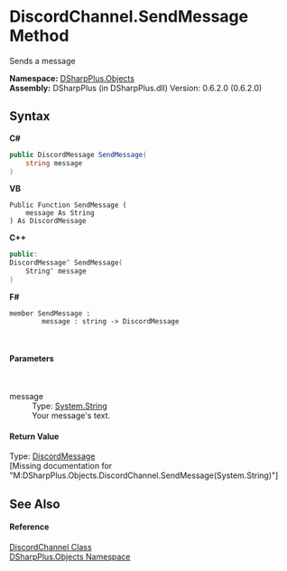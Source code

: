 # DiscordChannel.SendMessage Method 
 

Sends a message

**Namespace:**&nbsp;<a href="b70db947-75ff-488f-5245-350c6ca1e522">DSharpPlus.Objects</a><br />**Assembly:**&nbsp;DSharpPlus (in DSharpPlus.dll) Version: 0.6.2.0 (0.6.2.0)

## Syntax

**C#**<br />
``` C#
public DiscordMessage SendMessage(
	string message
)
```

**VB**<br />
``` VB
Public Function SendMessage ( 
	message As String
) As DiscordMessage
```

**C++**<br />
``` C++
public:
DiscordMessage^ SendMessage(
	String^ message
)
```

**F#**<br />
``` F#
member SendMessage : 
        message : string -> DiscordMessage 

```

<br />

#### Parameters
&nbsp;<dl><dt>message</dt><dd>Type: <a href="http://msdn2.microsoft.com/en-us/library/s1wwdcbf" target="_blank">System.String</a><br />Your message's text.</dd></dl>

#### Return Value
Type: <a href="624f2cf1-a9bc-96bc-c884-33ba518d0b5d">DiscordMessage</a><br />\[Missing <returns> documentation for "M:DSharpPlus.Objects.DiscordChannel.SendMessage(System.String)"\]

## See Also


#### Reference
<a href="44f2ec35-aa98-9c68-225e-7c35b7ee1739">DiscordChannel Class</a><br /><a href="b70db947-75ff-488f-5245-350c6ca1e522">DSharpPlus.Objects Namespace</a><br />